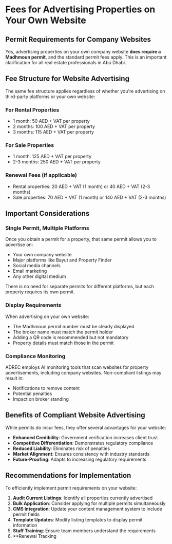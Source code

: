 # Fees for Advertising Properties on Your Own Website

## Permit Requirements for Company Websites

Yes, advertising properties on your own company website **does require a Madhmoun permit**, and the standard permit fees apply. This is an important clarification for all real estate professionals in Abu Dhabi.

## Fee Structure for Website Advertising

The same fee structure applies regardless of whether you're advertising on third-party platforms or your own website:

### For Rental Properties
* 1 month: 50 AED + VAT per property
* 2 months: 100 AED + VAT per property
* 3 months: 115 AED + VAT per property

### For Sale Properties
* 1 month: 125 AED + VAT per property
* 2-3 months: 250 AED + VAT per property

### Renewal Fees (if applicable)
* Rental properties: 20 AED + VAT (1 month) or 40 AED + VAT (2-3 months)
* Sale properties: 70 AED + VAT (1 month) or 140 AED + VAT (2-3 months)

## Important Considerations

### Single Permit, Multiple Platforms
Once you obtain a permit for a property, that same permit allows you to advertise on:
* Your own company website
* Major platforms like Bayut and Property Finder
* Social media channels
* Email marketing
* Any other digital medium

There is no need for separate permits for different platforms, but each property requires its own permit.

### Display Requirements
When advertising on your own website:
* The Madhmoun permit number must be clearly displayed
* The broker name must match the permit holder
* Adding a QR code is recommended but not mandatory
* Property details must match those in the permit

### Compliance Monitoring
ADREC employs AI monitoring tools that scan websites for property advertisements, including company websites. Non-compliant listings may result in:
* Notifications to remove content
* Potential penalties
* Impact on broker standing

## Benefits of Compliant Website Advertising

While permits do incur fees, they offer several advantages for your website:
* **Enhanced Credibility**: Government verification increases client trust
* **Competitive Differentiation**: Demonstrates regulatory compliance
* **Reduced Liability**: Eliminates risk of penalties
* **Market Alignment**: Ensures consistency with industry standards
* **Future-Proofing**: Adapts to increasing regulatory requirements

## Recommendations for Implementation

To efficiently implement permit requirements on your website:

1. **Audit Current Listings**: Identify all properties currently advertised
2. **Bulk Application**: Consider applying for multiple permits simultaneously
3. **CMS Integration**: Update your content management system to include permit fields
4. **Template Updates**: Modify listing templates to display permit information
5. **Staff Training**: Ensure team members understand the requirements
6. **Renewal Tracking